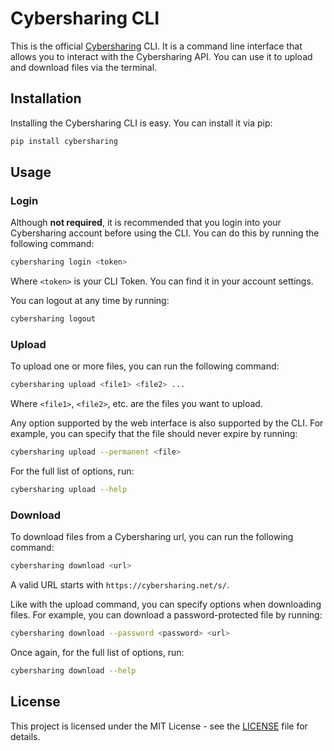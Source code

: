 # Cybersharing CLI

This is the official [Cybersharing](https://cybersharing.net^) CLI. It is a command line interface that allows you to interact with the Cybersharing API. You can use it to upload and download files via the terminal.

## Installation

Installing the Cybersharing CLI is easy. You can install it via pip:

```bash
pip install cybersharing
```

## Usage

### Login

Although **not required**, it is recommended that you login into your Cybersharing account before using the CLI. You can do this by running the following command:

```bash
cybersharing login <token>
```

Where `<token>` is your CLI Token. You can find it in your account settings.

You can logout at any time by running:

```bash
cybersharing logout
```

### Upload

To upload one or more files, you can run the following command:

```bash
cybersharing upload <file1> <file2> ...
```

Where `<file1>`, `<file2>`, etc. are the files you want to upload. 

Any option supported by the web interface is also supported by the CLI. For example, you can specify that the file should never expire by running:

```bash
cybersharing upload --permanent <file>
```

For the full list of options, run:

```bash
cybersharing upload --help
```

### Download

To download files from a Cybersharing url, you can run the following command:

```bash
cybersharing download <url>
```

A valid URL starts with `https://cybersharing.net/s/`.

Like with the upload command, you can specify options when downloading files. For example, you can download a password-protected file by running:

```bash
cybersharing download --password <password> <url>
```

Once again, for the full list of options, run:

```bash
cybersharing download --help
```

## License

This project is licensed under the MIT License - see the [LICENSE](LICENSE) file for details.